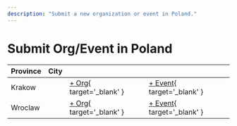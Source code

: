 ```yaml
---
description: "Submit a new organization or event in Poland."
---
```


# Submit Org/Event in Poland

| Province | City | | |
| --- | --- | --- | --- |
| Krakow | | [+ Org](https://github.com/swingdance/orgs/issues/new?assignees=&labels=add+org&projects=&template=02-add_entity.yml&title=%5Bpl%5D%20%3CName%3E&region=pl&province=Krakow&city=Krakow){ target='_blank' } | [+ Event](https://github.com/swingdance/events/issues/new?assignees=&labels=add+event&projects=&template=02-add_entity.yml&title=%5B2024%2Fpl%5D%20%3CName%3E&region=pl&province=Krakow&city=Krakow&org_id=&date_starts=2024-&date_ends=2024-){ target='_blank' } |
| Wroclaw | | [+ Org](https://github.com/swingdance/orgs/issues/new?assignees=&labels=add+org&projects=&template=02-add_entity.yml&title=%5Bpl%5D%20%3CName%3E&region=pl&province=Wroclaw&city=Wroclaw){ target='_blank' } | [+ Event](https://github.com/swingdance/events/issues/new?assignees=&labels=add+event&projects=&template=02-add_entity.yml&title=%5B2024%2Fpl%5D%20%3CName%3E&region=pl&province=Wroclaw&city=Wroclaw&org_id=&date_starts=2024-&date_ends=2024-){ target='_blank' } |
